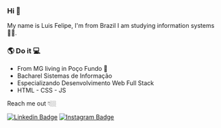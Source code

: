 ### Hi 👋

My name is Luis Felipe, I'm from Brazil I am studying information systems 🧑‍💻.




###       🌎 Do it 💻
- From MG living in Poço Fundo 🍃
- Bacharel Sistemas de Informação
- Especializando Desenvolvimento Web Full Stack
- HTML - CSS - JS 

Reach me out 👇🏼

[![Linkedin Badge](https://img.shields.io/badge/-LinkedIn-blue?style=flat-square&logo=Linkedin&logoColor=white&link=https://www.linkedin.com/in/isadora-rodrigues-stangarlin-48402b141/)](https://www.linkedin.com/in/luis-felipe-santos-b97659178/) [![Instagram Badge](https://img.shields.io/badge/-Instagram-purple?style=flat-square&logo=Instagram&logoColor=white&link=https://www.instagram.com/lypessantos/)](https://www.instagram.com/lypessantos/) 
<!--
**Luis-Felipe-Santos/Luis-Felipe-Santos** is a ✨ _special_ ✨ repository because its `README.md` (this file) appears on your GitHub profile.
Here are some ideas to get you started:
- 🔭 I’m currently working on ...
- 🌱 I’m currently learning ...
- 👯 I’m looking to collaborate on ...
- 🤔 I’m looking for help with ...
- 💬 Ask me about ...
- 📫 How to reach me: ...
- 😄 Pronouns: ...
- ⚡ Fun fact: ...
-->
